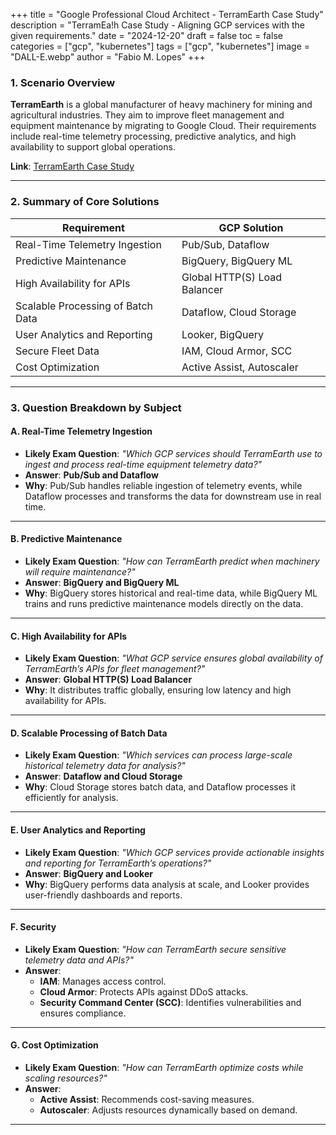 +++
title = "Google Professional Cloud Architect - TerramEarth Case Study"
description = "TerramEa!h Case Study - Aligning GCP services with the given requirements."
date =  "2024-12-20"
draft = false
toc = false
categories = ["gcp", "kubernetes"]
tags = ["gcp", "kubernetes"]
image = "DALL-E.webp"
author = "Fabio M. Lopes"
+++

### 1. Scenario Overview

**TerramEarth** is a global manufacturer of heavy machinery for mining and agricultural industries. They aim to improve fleet management and equipment maintenance by migrating to Google Cloud. Their requirements include real-time telemetry processing, predictive analytics, and high availability to support global operations.

**Link**: [TerramEarth Case Study](https://services.google.com/fh/files/blogs/master_case_study_terramearth.pdf)

---

### 2. Summary of Core Solutions

| **Requirement**                       | **GCP Solution**                  |
|---------------------------------------|------------------------------------|
| Real-Time Telemetry Ingestion         | Pub/Sub, Dataflow                 |
| Predictive Maintenance                | BigQuery, BigQuery ML             |
| High Availability for APIs            | Global HTTP(S) Load Balancer      |
| Scalable Processing of Batch Data     | Dataflow, Cloud Storage           |
| User Analytics and Reporting          | Looker, BigQuery                  |
| Secure Fleet Data                     | IAM, Cloud Armor, SCC             |
| Cost Optimization                     | Active Assist, Autoscaler         |

---

### 3. Question Breakdown by Subject

#### **A. Real-Time Telemetry Ingestion**
- **Likely Exam Question**: *"Which GCP services should TerramEarth use to ingest and process real-time equipment telemetry data?"*
- **Answer**: **Pub/Sub and Dataflow**  
- **Why**: Pub/Sub handles reliable ingestion of telemetry events, while Dataflow processes and transforms the data for downstream use in real time.

---

#### **B. Predictive Maintenance**
- **Likely Exam Question**: *"How can TerramEarth predict when machinery will require maintenance?"*
- **Answer**: **BigQuery and BigQuery ML**  
- **Why**: BigQuery stores historical and real-time data, while BigQuery ML trains and runs predictive maintenance models directly on the data.

---

#### **C. High Availability for APIs**
- **Likely Exam Question**: *"What GCP service ensures global availability of TerramEarth’s APIs for fleet management?"*
- **Answer**: **Global HTTP(S) Load Balancer**  
- **Why**: It distributes traffic globally, ensuring low latency and high availability for APIs.

---

#### **D. Scalable Processing of Batch Data**
- **Likely Exam Question**: *"Which services can process large-scale historical telemetry data for analysis?"*
- **Answer**: **Dataflow and Cloud Storage**  
- **Why**: Cloud Storage stores batch data, and Dataflow processes it efficiently for analysis.

---

#### **E. User Analytics and Reporting**
- **Likely Exam Question**: *"Which GCP services provide actionable insights and reporting for TerramEarth’s operations?"*
- **Answer**: **BigQuery and Looker**  
- **Why**: BigQuery performs data analysis at scale, and Looker provides user-friendly dashboards and reports.

---

#### **F. Security**
- **Likely Exam Question**: *"How can TerramEarth secure sensitive telemetry data and APIs?"*
- **Answer**:  
  - **IAM**: Manages access control.  
  - **Cloud Armor**: Protects APIs against DDoS attacks.  
  - **Security Command Center (SCC)**: Identifies vulnerabilities and ensures compliance.

---

#### **G. Cost Optimization**
- **Likely Exam Question**: *"How can TerramEarth optimize costs while scaling resources?"*
- **Answer**:  
  - **Active Assist**: Recommends cost-saving measures.  
  - **Autoscaler**: Adjusts resources dynamically based on demand.

---